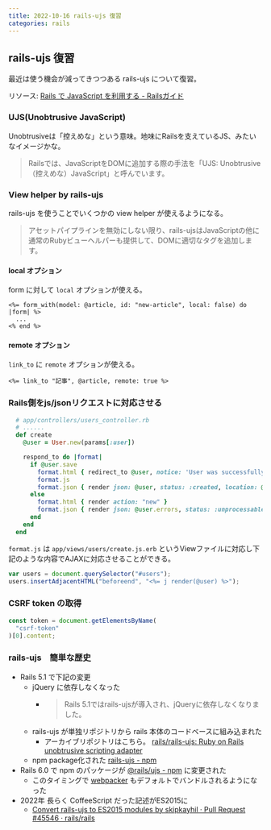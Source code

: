 ```yaml
---
title: 2022-10-16 rails-ujs 復習
categories: rails
---
```


## rails-ujs 復習

最近は使う機会が減ってきつつある rails-ujs について復習。

リソース: [Rails で JavaScript を利用する - Railsガイド](https://railsguides.jp/working_with_javascript_in_rails.html)

### UJS(Unobtrusive JavaScript)

Unobtrusiveは「控えめな」という意味。地味にRailsを支えているJS、みたいなイメージかな。

> Railsでは、JavaScriptをDOMに追加する際の手法を「UJS: Unobtrusive（控えめな）JavaScript」と呼んでいます。

### View helper by rails-ujs

rails-ujs を使うことでいくつかの view helper が使えるようになる。

> アセットパイプラインを無効にしない限り、rails-ujsはJavaScriptの他に通常のRubyビューヘルパーも提供して、DOMに適切なタグを追加します。

#### local オプション

form に対して `local` オプションが使える。

```erb
<%= form_with(model: @article, id: "new-article", local: false) do |form| %>
  ...
<% end %>
```

#### remote オプション

`link_to` に `remote` オプションが使える。

```erb
<%= link_to "記事", @article, remote: true %>
```

### Rails側をjs/jsonリクエストに対応させる

```rb
  # app/controllers/users_controller.rb
  # ......
  def create
    @user = User.new(params[:user])

    respond_to do |format|
      if @user.save
        format.html { redirect_to @user, notice: 'User was successfully created.' }
        format.js
        format.json { render json: @user, status: :created, location: @user }
      else
        format.html { render action: "new" }
        format.json { render json: @user.errors, status: :unprocessable_entity }
      end
    end
  end
```

`format.js` は `app/views/users/create.js.erb` というViewファイルに対応し下記のような内容でAJAXに対応させることができる。

```js
var users = document.querySelector("#users");
users.insertAdjacentHTML("beforeend", "<%= j render(@user) %>");
```

### CSRF token の取得

```js
const token = document.getElementsByName(
  "csrf-token"
)[0].content;
````

### rails-ujs　簡単な歴史

- Rails 5.1 で下記の変更
  + jQuery に依存しなくなった
    + > Rails 5.1ではrails-ujsが導入され、jQueryに依存しなくなりました。
  - rails-ujs が単独リポジトリから rails 本体のコードベースに組み込まれた
    * アーカイブリポジトリはこちら。 [rails/rails-ujs: Ruby on Rails unobtrusive scripting adapter](https://github.com/rails/rails-ujs)
  - npm package化された [rails-ujs - npm](https://www.npmjs.com/package/rails-ujs)
- Rails 6.0 で npm のパッケージが [@rails/ujs - npm](https://www.npmjs.com/package/@rails/ujs) に変更された
  + このタイミングで [webpacker](https://github.com/rails/webpacker) もデフォルトでバンドルされるようになった
- 2022年 長らく CoffeeScript だった記述がES2015に
  + [Convert rails-ujs to ES2015 modules by skipkayhil · Pull Request #45546 · rails/rails](https://github.com/rails/rails/pull/45546/files)

